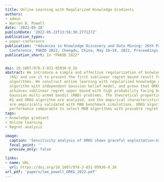```yaml
---
title: Online Learning with Regularized Knowledge Gradients
authors:
- admin
- Warren B. Powell
date: '2022-05-18'
publishDate: '2022-05-22T13:56:30.277137Z'
publication_types:
- paper-conference
publication: '*Advances in Knowledge Discovery and Data Mining: 26th Pacific-Asia
  Conference, PAKDD 2022, Chengdu, China, May 16–19, 2022, Proceedings, Part II*'
publication_short: In *PAKDD 2022*


doi: 10.1007/978-3-031-05936-0_26
abstract: We introduce a simple and effective regularization of knowledge gradient
  (KG) and use it to present the first sublinear regret bound result for KG-based
  algorithms. We construct online learning with regularized knowledge gradients (ORKG)
  algorithm with independent Gaussian belief model, and prove that ORKG algorithm
  achieves sublinear regret upper bound with high probability facing bounded independent
  Gaussian multi-armed bandit (MAB) problems. The theoretical properties of regularized
  KG and ORKG algorithm are analyzed, and the empirical characteristics of ORKG algorithm
  are empirically validated with MAB benchmark simulations. ORKG algorithm shows top-tier
  performance comparable to select MAB algorithms with provable regret bounds.
tags:
- Knowledge gradient
- Online learning
- Regret analysis

image:
  caption: 'Sensitivity analysis of ORKG shows graceful exploitation-exploration tradeoff'
  focal_point: ''
  preview_only: false

links:
- name: URL
  url: https://doi.org/10.1007/978-3-031-05936-0_26
url_pdf: 'papers/lee_powell_ORKG_2022.pdf'
---
```

